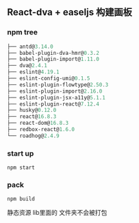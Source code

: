 ## React-dva + easeljs 构建画板

### npm tree

```powershell
├── antd@3.14.0
├── babel-plugin-dva-hmr@0.3.2
├── babel-plugin-import@1.11.0
├── dva@2.4.1
├── eslint@4.19.1
├── eslint-config-umi@0.1.5
├── eslint-plugin-flowtype@2.50.3
├── eslint-plugin-import@2.16.0
├── eslint-plugin-jsx-a11y@5.1.1
├── eslint-plugin-react@7.12.4
├── husky@0.12.0
├── react@16.8.3
├── react-dom@16.8.3
├── redbox-react@1.6.0
└── roadhog@2.4.9
```



### start up

`npm start`



### pack

`npm build`

静态资源 lib里面的 文件夹不会被打包
